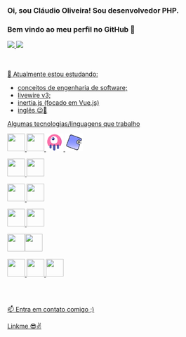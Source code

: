 ### Oi, sou Cláudio Oliveira! Sou desenvolvedor PHP.
### Bem vindo ao meu perfil no GitHub 👋

<div>
<a href="https://github.com/claudio1994-oliveira">
<img height="180em" src="https://github-readme-stats.vercel.app/api/top-langs/?username=claudio1994-oliveira&layout=compact&langs_count=7&theme=dracula" ></img>
<img height="180em" src="https://github-readme-stats.vercel.app/api?username=claudio1994-oliveira&show_icons=true&theme=dracula&include_all_commits=true&count_private=true"></img>
</div>
<br>
<br>

🌱 Atualmente estou estudando:
 - conceitos de engenharia de software;
 - livewire v3;
 - inertia.js (focado em Vue.js)
 - inglês 😉🤞


Algumas tecnologias/linguagens que trabalho

<img src="https://cdn.jsdelivr.net/gh/devicons/devicon/icons/php/php-original.svg" width="40" height="40" /> <img src="https://cdn.jsdelivr.net/gh/devicons/devicon/icons/laravel/laravel-plain.svg" width="40" height="40" /> <img src="Livewire.png" width="40" height="40" /> <img src="phpunit.svg" width="40" height="40" /> 

         
<img src="https://cdn.jsdelivr.net/gh/devicons/devicon/icons/javascript/javascript-original.svg" width="40" height="40" /> <img src="https://cdn.jsdelivr.net/gh/devicons/devicon/icons/vuejs/vuejs-original.svg" width="40" height="40" />  

<img src="https://cdn.jsdelivr.net/gh/devicons/devicon/icons/bootstrap/bootstrap-original.svg" width="40" height="40"/> <img src="https://cdn.jsdelivr.net/gh/devicons/devicon/icons/tailwindcss/tailwindcss-plain.svg"  width="40" height="40" />
          

<img src="https://cdn.jsdelivr.net/gh/devicons/devicon/icons/html5/html5-original.svg" width="40" height="40" /> <img src="https://cdn.jsdelivr.net/gh/devicons/devicon/icons/css3/css3-original.svg" width="40" height="40" />

<img src="https://cdn.jsdelivr.net/gh/devicons/devicon/icons/linux/linux-original.svg" width="40" height="40" /><img src="https://cdn.jsdelivr.net/gh/devicons/devicon/icons/docker/docker-original.svg" width="40" height="40" />

<img src="https://cdn.jsdelivr.net/gh/devicons/devicon/icons/sqlite/sqlite-original.svg" width="40" height="40" /> <img src="https://cdn.jsdelivr.net/gh/devicons/devicon/icons/mysql/mysql-original.svg" width="40" height="40" /> <img src="https://cdn.jsdelivr.net/gh/devicons/devicon/icons/microsoftsqlserver/microsoftsqlserver-plain.svg" width="40" height="40" />        
          

<br>
<br>

 
 📫 Entra em contato comigo ;)
<div>
<a href="https://linkme.bio/claudiooliveirajr" target="_blank">Linkme 😎✌️ </a>
</div>

